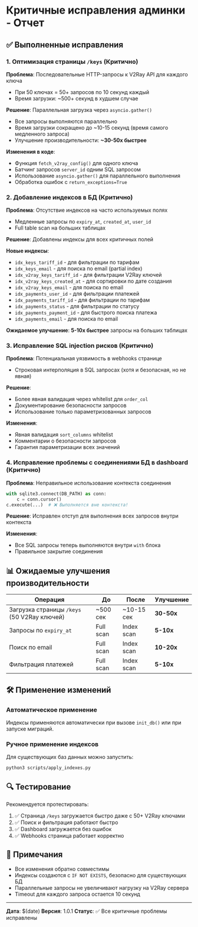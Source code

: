 # Критичные исправления админки - Отчет

## ✅ Выполненные исправления

### 1. Оптимизация страницы `/keys` (Критично)
**Проблема**: Последовательные HTTP-запросы к V2Ray API для каждого ключа
- При 50 ключах = 50+ запросов по 10 секунд каждый
- Время загрузки: ~500+ секунд в худшем случае

**Решение**: Параллельная загрузка через `asyncio.gather()`
- Все запросы выполняются параллельно
- Время загрузки сокращено до ~10-15 секунд (время самого медленного запроса)
- Улучшение производительности: **~30-50x быстрее**

**Изменения в коде**:
- Функция `fetch_v2ray_config()` для одного ключа
- Батчинг запросов `server_id` одним SQL запросом
- Использование `asyncio.gather()` для параллельного выполнения
- Обработка ошибок с `return_exceptions=True`

### 2. Добавление индексов в БД (Критично)
**Проблема**: Отсутствие индексов на часто используемых полях
- Медленные запросы по `expiry_at`, `created_at`, `user_id`
- Full table scan на больших таблицах

**Решение**: Добавлены индексы для всех критичных полей

**Новые индексы**:
- `idx_keys_tariff_id` - для фильтрации по тарифам
- `idx_keys_email` - для поиска по email (partial index)
- `idx_v2ray_keys_tariff_id` - для фильтрации V2Ray ключей
- `idx_v2ray_keys_created_at` - для сортировки по дате создания
- `idx_v2ray_keys_email` - для поиска по email
- `idx_payments_user_id` - для фильтрации платежей
- `idx_payments_tariff_id` - для фильтрации по тарифам
- `idx_payments_status` - для фильтрации по статусу
- `idx_payments_payment_id` - для быстрого поиска платежа
- `idx_payments_email` - для поиска по email

**Ожидаемое улучшение**: **5-10x быстрее** запросы на больших таблицах

### 3. Исправление SQL injection рисков (Критично)
**Проблема**: Потенциальная уязвимость в webhooks странице
- Строковая интерполяция в SQL запросах (хотя и безопасная, но не явная)

**Решение**: 
- Более явная валидация через whitelist для `order_col`
- Документирование безопасности запросов
- Использование только параметризованных запросов

**Изменения**:
- Явная валидация `sort_columns` whitelist
- Комментарии о безопасности запросов
- Гарантия параметризации всех значений

### 4. Исправление проблемы с соединениями БД в dashboard (Критично)
**Проблема**: Неправильное использование контекста соединения
```python
with sqlite3.connect(DB_PATH) as conn:
    c = conn.cursor()
c.execute(...)  # ❌ Выполняется вне контекста!
```

**Решение**: Исправлен отступ для выполнения всех запросов внутри контекста

**Изменения**:
- Все SQL запросы теперь выполняются внутри `with` блока
- Правильное закрытие соединения

## 📊 Ожидаемые улучшения производительности

| Операция | До | После | Улучшение |
|----------|-----|-------|-----------|
| Загрузка страницы `/keys` (50 V2Ray ключей) | ~500 сек | ~10-15 сек | **30-50x** |
| Запросы по `expiry_at` | Full scan | Index scan | **5-10x** |
| Поиск по email | Full scan | Index scan | **10-20x** |
| Фильтрация платежей | Full scan | Index scan | **5-10x** |

## 🛠️ Применение изменений

### Автоматическое применение
Индексы применяются автоматически при вызове `init_db()` или при запуске миграций.

### Ручное применение индексов
Для существующих баз данных можно запустить:
```bash
python3 scripts/apply_indexes.py
```

## 🔍 Тестирование

Рекомендуется протестировать:
1. ✅ Страница `/keys` загружается быстро даже с 50+ V2Ray ключами
2. ✅ Поиск и фильтрация работают быстро
3. ✅ Dashboard загружается без ошибок
4. ✅ Webhooks страница работает корректно

## 📝 Примечания

- Все изменения обратно совместимы
- Индексы создаются с `IF NOT EXISTS`, безопасно для существующих БД
- Параллельные запросы не увеличивают нагрузку на V2Ray сервера
- Timeout для каждого запроса остается 10 секунд

---

**Дата**: $(date)
**Версия**: 1.0.1
**Статус**: ✅ Все критичные проблемы исправлены

